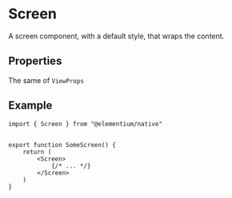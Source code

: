 # Screen

A screen component, with a default style, that wraps the content.

## Properties

The same of `ViewProps`

## Example

```tsx
import { Screen } from "@elementium/native"


export function SomeScreen() {
    return (
        <Screen>
            {/* ... */}
        </Screen>
    )
}
```
